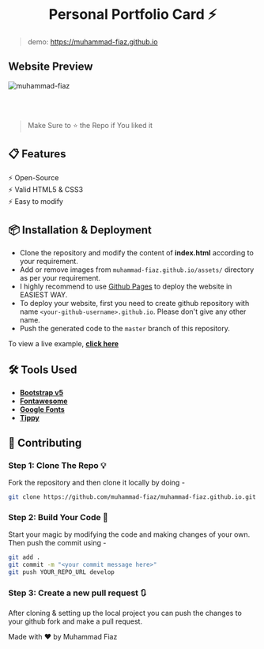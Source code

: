 <div style="text-align: center;">
  <h1>Personal Portfolio Card ⚡</h1>
</div>


>  demo: https://muhammad-fiaz.github.io


## Website Preview


![muhammad-fiaz](https://github.com/muhammad-fiaz/muhammad-fiaz.github.io/assets/75434191/deebf9ce-16e4-4dcd-aa8c-67836e11a1a7)


<br><br>

> Make Sure to ⭐ the Repo if You liked it

## 📋 Features

⚡️ Open-Source\
⚡️ Valid HTML5 & CSS3\
⚡️ Easy to modify

## 📦 Installation & Deployment

- Clone the repository and modify the content of <b>index.html</b> according to your requirement.
- Add or remove images from `muhammad-fiaz.github.io/assets/` directory as per your requirement.
- I highly recommend to use [Github Pages](https://docs.github.com/en/pages) to deploy the website in EASIEST WAY.
- To deploy your website, first you need to create github repository with name `<your-github-username>.github.io`. Please don't give any other name.
- Push the generated code to the `master` branch of this repository.


To view a live example, **[click here](https://muhammad-fiaz.github.io/)**

## 🛠️ Tools Used

- [<b>Bootstrap v5</b>](https://getbootstrap.com/)
- [<b>Fontawesome</b>](https://fontawesome.com/)
- [<b>Google Fonts</b>](https://fonts.google.com/)
- [<b>Tippy</b>](https://atomiks.github.io/tippyjs/)


## 🚀 Contributing

### Step 1: Clone The Repo 💡

Fork the repository and then clone it locally by doing -

```bash
git clone https://github.com/muhammad-fiaz/muhammad-fiaz.github.io.git
```

### Step 2: Build Your Code 🔨

Start your magic by modifying the code and making changes of your own. Then push the commit using -

```bash
git add .
git commit -m "<your commit message here>"
git push YOUR_REPO_URL develop
```

### Step 3: Create a new pull request 🔃

After cloning & setting up the local project you can push the changes to your github fork and make a pull request.




Made with :heart: by Muhammad Fiaz
